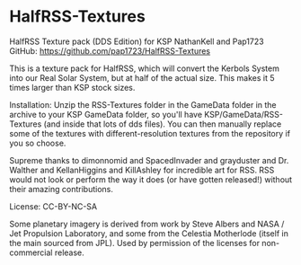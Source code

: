 # HalfRSS-Textures
HalfRSS Texture pack (DDS Edition) for KSP
NathanKell and Pap1723
GitHub: https://github.com/pap1723/HalfRSS-Textures

This is a texture pack for HalfRSS, which will convert the Kerbols System into our Real Solar System, but at half of the actual size. This makes it 5 times larger than KSP stock sizes.

Installation:
Unzip the RSS-Textures folder in the GameData folder in the archive to your KSP GameData folder, so you'll have KSP/GameData/RSS-Textures (and inside that lots of dds files). You can then manually replace some of the textures with different-resolution textures from the repository if you so choose.

Supreme thanks to dimonnomid and SpacedInvader and grayduster and Dr. Walther and KellanHiggins and KillAshley for incredible art for RSS. RSS would not look or perform the way it does (or have gotten released!) without their amazing contributions.

License: CC-BY-NC-SA

Some planetary imagery is derived from work by Steve Albers and NASA / Jet Propulsion Laboratory, and some from the Celestia Motherlode (itself in the main sourced from JPL). Used by permission of the licenses for non-commercial release.
